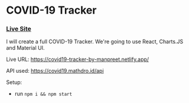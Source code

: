 # COVID-19 Tracker

### [Live Site](https://covid19-tracker-by-manpreet.netlify.app/)

I will create a full COVID-19 Tracker. We're going to use React, Charts.JS and Material UI.

Live URL: https://covid19-tracker-by-manpreet.netlify.app/

API used: https://covid19.mathdro.id/api

Setup:

- run `npm i && npm start`